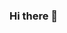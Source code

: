 ### Hi there 👋

<!--
**samcodes12279/samcodes12279** is a ✨ _special_ ✨ repository because its `README.md` (this file) appears on your GitHub profile.

Here are some ideas to get you started:
### What are your primary goals as a human being?

